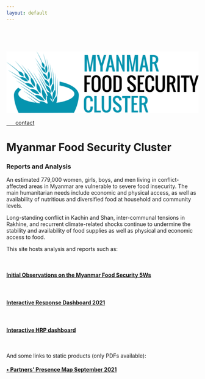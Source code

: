 ```yaml
---
layout: default
---
```




<div class="row" style="padding-top: 30px;">
<div class="col-sm-4">

&nbsp;&nbsp;&nbsp;&nbsp;&nbsp;&nbsp;<a href = "https://fscluster.org/myanmar">
![](img/Myanmar_cluster_blue.png)


&nbsp;&nbsp;&nbsp;&nbsp;&nbsp;&nbsp;[contact](mailto:info.myanmar@fscluster.org)

</div>
<div class="col-sm-8">


# **Myanmar Food Security Cluster**

### **Reports and Analysis**

An estimated 779,000 women, girls, boys, and men living in conflict-affected areas in Myanmar are vulnerable to severe food insecurity. The main humanitarian needs include economic and physical access, as well as availability of nutritious and diversified food at household and community levels.

Long-standing conflict in Kachin and Shan, inter-communal tensions in Rakhine, and recurrent climate-related shocks continue to undermine the stability and availability of food supplies as well as physical and economic access to food.  

This site hosts analysis and reports such as: 

<br/>

#### [Initial Observations on the Myanmar Food Security 5Ws](https://food-security-cluster-myanmar.github.io/mmr_5w_initial_observations/)
<br>

#### [Interactive Response Dashboard 2021](https://app.powerbi.com/view?r=eyJrIjoiYjIyNDc0OGItNjZhMy00ZjZmLTk0MTgtOTQyOWQ0ZDIyMDg2IiwidCI6IjQ2MmFkOWFlLWQ3ZDktNDIwNi1iODc0LTcxYjFlMDc5Nzc2ZiIsImMiOjh9)
<br>

#### [Interactive HRP dashboard](https://seanywng.github.io/5W/)
<br>

And some links to static products (only PDFs available): 

#### [• Partners' Presence Map September 2021](https://fscluster.org/myanmar/document/partners-presence-map-sep-2021)

